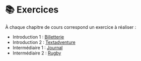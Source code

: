 # 📚 Exercices

À chaque chapitre de cours correspond un exercice à réaliser :

* Introduction 1 : [Billetterie](billetterie/)
* Introduction 2 : [Textadventure](textadventure/)
* Intermédiaire 1 : [Journal](journal/)
* Intermédiaire 2 : [Rugby](rugby/)
